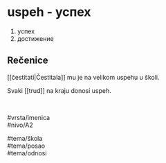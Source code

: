 # uspeh - успех

1. успех  
2. достижение

## Rečenice

[[čestitati|Čestitala]] mu je na velikom uspehu u školi.

Svaki [[trud]] na kraju donosi uspeh.

<br>

#vrsta/imenica  
#nivo/A2  

#tema/škola  
#tema/posao  
#tema/odnosi  
